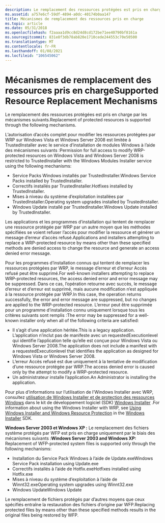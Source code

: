 ```yaml
---
description: Le remplacement des ressources protégées est pris en charge par les mécanismes suivants.
ms.assetid: a757e6cf-59df-4894-a0dc-40174b0aa147
title: Mécanismes de remplacement des ressources pris en charge
ms.topic: article
ms.date: 05/31/2018
ms.openlocfilehash: f2aaaa1d9cc8d24d8cd172be71ee40790bf8161a
ms.sourcegitcommit: 831e8f3db78ab820e1710cede244553c70e50500
ms.translationtype: MT
ms.contentlocale: fr-FR
ms.lasthandoff: 01/08/2021
ms.locfileid: "106545062"
---
```

# <a name="supported-resource-replacement-mechanisms"></a><span data-ttu-id="61b60-103">Mécanismes de remplacement des ressources pris en charge</span><span class="sxs-lookup"><span data-stu-id="61b60-103">Supported Resource Replacement Mechanisms</span></span>

<span data-ttu-id="61b60-104">Le remplacement des ressources protégées est pris en charge par les mécanismes suivants.</span><span class="sxs-lookup"><span data-stu-id="61b60-104">Replacement of protected resources is supported through the following mechanisms.</span></span>

<span data-ttu-id="61b60-105">L’autorisation d’accès complet pour modifier les ressources protégées par WRP sur Windows Vista et Windows Server 2008 est limitée à TrustedInstaller avec le service d’installation de modules Windows à l’aide des mécanismes suivants :</span><span class="sxs-lookup"><span data-stu-id="61b60-105">Permission for full access to modify WRP-protected resources on Windows Vista and Windows Server 2008 is restricted to TrustedInstaller with the Windows Modules Installer service using the following mechanisms:</span></span>

-   <span data-ttu-id="61b60-106">Service Packs Windows installés par TrustedInstaller.</span><span class="sxs-lookup"><span data-stu-id="61b60-106">Windows Service Packs installed by TrustedInstaller.</span></span>
-   <span data-ttu-id="61b60-107">Correctifs installés par TrustedInstaller.</span><span class="sxs-lookup"><span data-stu-id="61b60-107">Hotfixes installed by TrustedInstaller.</span></span>
-   <span data-ttu-id="61b60-108">Mises à niveau du système d’exploitation installées par TrustedInstaller.</span><span class="sxs-lookup"><span data-stu-id="61b60-108">Operating system upgrades installed by TrustedInstaller.</span></span>
-   <span data-ttu-id="61b60-109">Windows Update installé par TrustedInstaller.</span><span class="sxs-lookup"><span data-stu-id="61b60-109">Windows Update installed by TrustedInstaller.</span></span>

<span data-ttu-id="61b60-110">Les applications et les programmes d’installation qui tentent de remplacer une ressource protégée par WRP par un autre moyen que les méthodes spécifiées se voient refuser l’accès pour modifier la ressource et générer un message d’erreur d’accès refusé.</span><span class="sxs-lookup"><span data-stu-id="61b60-110">Applications and installers attempting to replace a WRP-protected resource by means other than these specified methods are denied access to change the resource and generate an access denied error message.</span></span>

<span data-ttu-id="61b60-111">Pour les programmes d’installation connus qui tentent de remplacer les ressources protégées par WRP, le message d’erreur et d’erreur Accès refusé peut être supprimé.</span><span class="sxs-lookup"><span data-stu-id="61b60-111">For well-known installers attempting to replace WRP-protected resources, the access denied error and error message may be suppressed.</span></span> <span data-ttu-id="61b60-112">Dans ce cas, l’opération retourne avec succès, le message d’erreur et d’erreur est supprimé, mais aucune modification n’est appliquée à la ressource protégée par WRP.</span><span class="sxs-lookup"><span data-stu-id="61b60-112">In this case, the operation returns successfully, the error and error message are suppressed, but no changes are applied to the WRP-protected resource.</span></span> <span data-ttu-id="61b60-113">L’erreur peut être supprimée pour un programme d’installation connu uniquement lorsque tous les critères suivants sont remplis :</span><span class="sxs-lookup"><span data-stu-id="61b60-113">The error may be suppressed for a well-known installer only when all of the following criteria are satisfied:</span></span>

-   <span data-ttu-id="61b60-114">Il s’agit d’une application héritée.</span><span class="sxs-lookup"><span data-stu-id="61b60-114">This is a legacy application.</span></span> <span data-ttu-id="61b60-115">L’application n’inclut pas de manifeste avec un requestedExecutionlevel qui identifie l’application telle qu’elle est conçue pour Windows Vista ou Windows Server 2008.</span><span class="sxs-lookup"><span data-stu-id="61b60-115">The application does not include a manifest with a requestedExecutionlevel that identifies the application as designed for Windows Vista or Windows Server 2008.</span></span>
-   <span data-ttu-id="61b60-116">L’erreur Accès refusé est due uniquement à la tentative de modification d’une ressource protégée par WRP.</span><span class="sxs-lookup"><span data-stu-id="61b60-116">The access denied error is caused only by the attempt to modify a WRP-protected resource.</span></span>
-   <span data-ttu-id="61b60-117">Un administrateur installe l’application.</span><span class="sxs-lookup"><span data-stu-id="61b60-117">An Administrator is installing the application.</span></span>

<span data-ttu-id="61b60-118">Pour plus d’informations sur l’utilisation de l’Windows Installer avec WRP, consultez [utilisation de Windows Installer et de protection des ressources Windows](/windows/desktop/Msi/windows-resource-protection-on-windows-vista) dans le kit de développement logiciel (SDK) [Windows Installer](/windows/desktop/Msi/windows-installer-portal) .</span><span class="sxs-lookup"><span data-stu-id="61b60-118">For information about using the Windows Installer with WRP, see [Using Windows Installer and Windows Resource Protection](/windows/desktop/Msi/windows-resource-protection-on-windows-vista) in the [Windows Installer](/windows/desktop/Msi/windows-installer-portal) SDK.</span></span>

<span data-ttu-id="61b60-119">**Windows Server 2003 et Windows XP :** Le remplacement des fichiers système protégés par WFP est pris en charge uniquement par le biais des mécanismes suivants :</span><span class="sxs-lookup"><span data-stu-id="61b60-119">**Windows Server 2003 and Windows XP:** Replacement of WFP-protected system files is supported only through the following mechanisms:</span></span>

-   <span data-ttu-id="61b60-120">Installation du Service Pack Windows à l’aide de Update.exe</span><span class="sxs-lookup"><span data-stu-id="61b60-120">Windows Service Pack installation using Update.exe</span></span>
-   <span data-ttu-id="61b60-121">Correctifs installés à l’aide de Hotfix.exe</span><span class="sxs-lookup"><span data-stu-id="61b60-121">Hotfixes installed using Hotfix.exe</span></span>
-   <span data-ttu-id="61b60-122">Mises à niveau du système d’exploitation à l’aide de Winnt32.exe</span><span class="sxs-lookup"><span data-stu-id="61b60-122">Operating system upgrades using Winnt32.exe</span></span>
-   <span data-ttu-id="61b60-123">Windows Update</span><span class="sxs-lookup"><span data-stu-id="61b60-123">Windows Update</span></span>

<span data-ttu-id="61b60-124">Le remplacement de fichiers protégés par d’autres moyens que ceux spécifiés entraîne la restauration des fichiers d’origine par WFP.</span><span class="sxs-lookup"><span data-stu-id="61b60-124">Replacing protected files by means other than these specified methods results in the original files being restored by WFP.</span></span>

 

 
